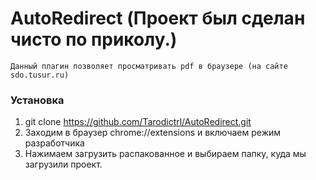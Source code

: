 # AutoRedirect (Проект был сделан чисто по приколу.)

```
Данный плагин позволяет просматривать pdf в браузере (на сайте sdo.tusur.ru)
```

### Установка

1) git clone https://github.com/Tarodictrl/AutoRedirect.git
2) Заходим в браузер chrome://extensions и включаем режим разработчика
3) Нажимаем загрузить распакованное и выбираем папку, куда мы загрузили проект. 
